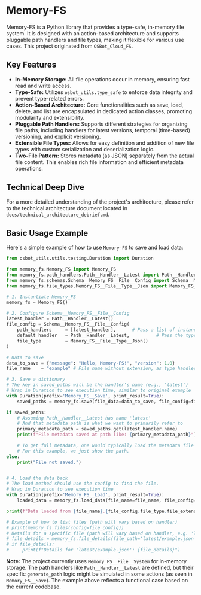 # Memory-FS

Memory-FS is a Python library that provides a type-safe, in-memory file system. It is designed with an action-based architecture and supports pluggable path handlers and file types, making it flexible for various use cases. This project originated from `OSBot_Cloud_FS`.

## Key Features

*   **In-Memory Storage:** All file operations occur in memory, ensuring fast read and write access.
*   **Type-Safe:** Utilizes `osbot_utils.type_safe` to enforce data integrity and prevent type-related errors.
*   **Action-Based Architecture:** Core functionalities such as save, load, delete, and list are encapsulated in dedicated action classes, promoting modularity and extensibility.
*   **Pluggable Path Handlers:** Supports different strategies for organizing file paths, including handlers for latest versions, temporal (time-based) versioning, and explicit versioning.
*   **Extensible File Types:** Allows for easy definition and addition of new file types with custom serialization and deserialization logic.
*   **Two-File Pattern:** Stores metadata (as JSON) separately from the actual file content. This enables rich file information and efficient metadata operations.

## Technical Deep Dive

For a more detailed understanding of the project's architecture, please refer to the technical architecture document located in `docs/technical_architecture_debrief.md`.

## Basic Usage Example

Here's a simple example of how to use `Memory-FS` to save and load data:

```python
from osbot_utils.utils.testing.Duration import Duration

from memory_fs.Memory_FS import Memory_FS
from memory_fs.path_handlers.Path__Handler__Latest import Path__Handler__Latest
from memory_fs.schemas.Schema__Memory_FS__File__Config import Schema__Memory_FS__File__Config
from memory_fs.file_types.Memory_FS__File__Type__Json import Memory_FS__File__Type__Json

# 1. Instantiate Memory_FS
memory_fs = Memory_FS()

# 2. Configure Schema__Memory_FS__File__Config
latest_handler = Path__Handler__Latest()
file_config = Schema__Memory_FS__File__Config(
    path_handlers     = [latest_handler],      # Pass a list of instances
    default_handler   = Path__Handler__Latest,          # Pass the type for default
    file_type         = Memory_FS__File__Type__Json()
)

# Data to save
data_to_save = {"message": "Hello, Memory-FS!", "version": 1.0}
file_name    = "example" # File name without extension, as type handles it

# 3. Save a dictionary
# The key in saved_paths will be the handler's name (e.g., 'latest')
# Wrap in Duration to see execution time, similar to original example
with Duration(prefix='Memory_FS__Save', print_result=True):
    saved_paths = memory_fs.save(file_data=data_to_save, file_config=file_config, file_name=file_name)

if saved_paths:
    # Assuming Path__Handler__Latest has name 'latest'
    # And that metadata path is what we want to primarily refer to
    primary_metadata_path = saved_paths.get(latest_handler.name)
    print(f"File metadata saved at path like: {primary_metadata_path}")

    # To get full metadata, one would typically load the metadata file itself
    # For this example, we just show the path.
else:
    print("File not saved.")


# 4. Load the data back
# The load method should use the config to find the file.
# Wrap in Duration to see execution time
with Duration(prefix='Memory_FS__Load', print_result=True):
    loaded_data = memory_fs.load_data(file_name=file_name, file_config=file_config)

print(f"Data loaded from {file_name}.{file_config.file_type.file_extension}: {loaded_data}")

# Example of how to list files (path will vary based on handler)
# print(memory_fs.files(config=file_config))
# Details for a specific file (path will vary based on handler, e.g. 'latest/example.json')
# file_details = memory_fs.file_details(file_path='latest/example.json', config=file_config) # Replace with actual path
# if file_details:
#     print(f"Details for 'latest/example.json': {file_details}")

```

**Note:** The project currently uses `Memory_FS__File__System` for in-memory storage. The path handlers like `Path__Handler__Latest` are defined, but their specific `generate_path` logic might be simulated in some actions (as seen in `Memory_FS__Save`). The example above reflects a functional case based on the current codebase.
